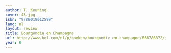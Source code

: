 ```yaml
---
author: T. Keuning
cover: 43.jpg
isbn: "9789018012599"
lang: nl
layout: review
title: Bourgondie en Champagne
url: http://www.bol.com/nl/p/boeken/bourgondie-en-champagne/666786872/index.html
year: 0
---
```

